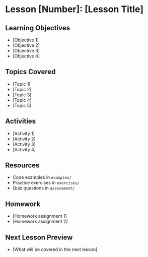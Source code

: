 # Lesson [Number]: [Lesson Title]

## Learning Objectives
- [Objective 1]
- [Objective 2]
- [Objective 3]
- [Objective 4]

## Topics Covered
- [Topic 1]
- [Topic 2]
- [Topic 3]
- [Topic 4]
- [Topic 5]

## Activities
- [Activity 1]
- [Activity 2]
- [Activity 3]
- [Activity 4]

## Resources
- Code examples in `examples/`
- Practice exercises in `exercises/`
- Quiz questions in `assessment/`

## Homework
- [Homework assignment 1]
- [Homework assignment 2]

## Next Lesson Preview
- [What will be covered in the next lesson]
